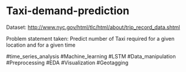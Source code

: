 # Taxi-demand-prediction

Dataset: http://www.nyc.gov/html/tlc/html/about/trip_record_data.shtml

Problem statement taken: Predict number of Taxi required for a given location and for a given time

#time_series_analysis #Machine_learning #LSTM #Data_manipulation #Preprocessing #EDA #Visualization #Geotagging
